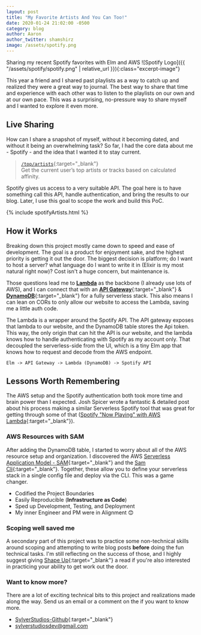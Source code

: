 ```yaml
---
layout: post
title: "My Favorite Artists And You Can Too!"
date: 2020-01-24 21:02:00 -0500
category: blog
author: Aaron
author_twitter: shamshirz
image: /assets/spotify.png
---
```


Sharing my recent Spotify favorites with Elm and AWS
![Spotify Logo]({{ "/assets/spotify/spotify.png" | relative_url }}){:class="excerpt-image"}


<!--more-->
This year a friend and I shared past playlists as a way to catch up and realized they were a great way to journal. The best way to share that time and experience with each other was to listen to the playlists on our own and at our own pace. This was a surprising, no-pressure way to share myself and I wanted to explore it even more.

## Live Sharing

How can I share a snapshot of myself, without it becoming dated, and without it being an overwhelming task? So far, I had the core data about me - Spotify - and the idea that I wanted it to stay current.

> [`/top/artists`](https://developer.spotify.com/documentation/web-api/reference/personalization/get-users-top-artists-and-tracks/){:target="_blank"}<br>
> Get the current user’s top artists or tracks based on calculated affinity.

Spotify gives us access to a very suitable API. The goal here is to have something call this API, handle authentication, and bring the results to our blog. Later, I use this goal to scope the work and build this PoC.
<!-- Includes header, styling, & link to the Repo -->
{% include spotifyArtists.html %}


## How it Works

Breaking down this project mostly came down to speed and ease of development. The goal is a product for enjoyment sake, and the highest priority is getting it out the door. The biggest decision is platform; do I want to host a server? what language do I want to write it in (Elixir is my most natural right now)? Cost isn't a huge concern, but maintenance is.

Those questions lead me to [**Lambda**]((https://aws.amazon.com/lambda/){:target="_blank"}) as the backbone (I already use lots of AWS), and I can connect that with an [**API Gateway**](https://aws.amazon.com/api-gateway/){:target="_blank"} & [**DynamoDB**](https://aws.amazon.com/dynamodb/){:target="_blank"} for a fully serverless stack. This also means I can lean on CORs to only allow our website to access the Lambda, saving me a little auth code.

The Lambda is a wrapper around the Spotify API. The API gateway exposes that lambda to our website, and the DynamoDB table stores the Api token. This way, the only origin that can hit the API is our website, and the lambda knows how to handle authenticating with Spotify as my account only. That decoupled the serverless-side from the UI, which is a tiny Elm app that knows how to request and decode from the AWS endpoint.

`Elm -> API Gateway -> Lambda (DynamoDB) -> Spotify API`

## Lessons Worth Remembering

The AWS setup and the Spotify authentication both took more time and brain power than I expected. Josh Spicer wrote a fantastic & detailed post about his process making a similar Serverless Spotify tool that was great for getting through some of that ([Spotify "Now Playing" with AWS Lambda](https://joshspicer.com/spotify-now-playing){:target="_blank"}).


### AWS Resources with SAM

After adding the DynamoDB table, I started to worry about all of the AWS resource setup and organization. I discovered the AWS [Serverless Application Model - SAM](https://aws.amazon.com/serverless/sam/){:target="_blank"} and the [Sam Cli](https://github.com/awslabs/aws-sam-cli){:target="_blank"}. Together, these allow you to define your serverless stack in a single config file and deploy via the CLI. This was a game changer.

* Codified the Project Boundaries
* Easily Reproducible (**Infrastructure as Code**)
* Sped up Development, Testing, and Deployment
* My inner Engineer and PM were in Alignment 😊

### Scoping well saved me

A secondary part of this project was to practice some non-technical skills around scoping and attempting to write blog posts __before__ doing the fun technical tasks. I'm still reflecting on the success of those, and I highly suggest giving [Shape Up](https://basecamp.com/shapeup/1.1-chapter-02){:target="_blank"} a read if you're also interested in practicing your ability to get work out the door.


### Want to know more?

There are a lot of exciting technical bits to this project and realizations made along the way. Send us an email or a comment on the if you want to know more.

* [SylverStudios-Github](https://github.com/SylverStudios){:target="_blank"}
* <a class="u-email" href="mailto:sylverstudiosdev@gmail.com">sylverstudiosdev@gmail.com</a>
